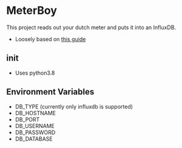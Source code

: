 # MeterBoy

This project reads out your dutch meter and puts it into an InfluxDB.

* Loosely based on [this guide](https://infi.nl/nieuws/hobbyproject-slimme-meterkast-met-raspberry-pi/)


## init

* Uses python3.8


## Environment Variables

* DB_TYPE (currently only influxdb is supported)
* DB_HOSTNAME
* DB_PORT
* DB_USERNAME
* DB_PASSWORD
* DB_DATABASE
